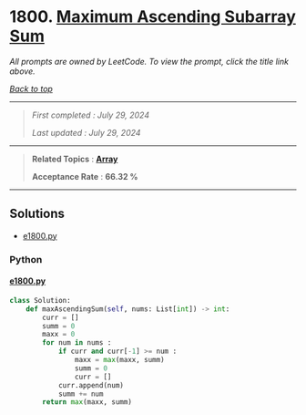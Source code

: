 # 1800. [Maximum Ascending Subarray Sum](<https://leetcode.com/problems/maximum-ascending-subarray-sum>)

*All prompts are owned by LeetCode. To view the prompt, click the title link above.*

*[Back to top](<../README.md>)*

------

> *First completed : July 29, 2024*
>
> *Last updated : July 29, 2024*

------

> **Related Topics** : **[Array](<by_topic/Array.md>)**
>
> **Acceptance Rate** : **66.32 %**

------

## Solutions

- [e1800.py](<../my-submissions/e1800.py>)
### Python
#### [e1800.py](<../my-submissions/e1800.py>)
```Python
class Solution:
    def maxAscendingSum(self, nums: List[int]) -> int:
        curr = []
        summ = 0
        maxx = 0
        for num in nums :
            if curr and curr[-1] >= num :
                maxx = max(maxx, summ)
                summ = 0
                curr = []
            curr.append(num)
            summ += num
        return max(maxx, summ)

```

